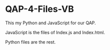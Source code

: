 # QAP-4-Files-VB

This my Python and JavaScript for our QAP.

JavaScript is the files of Index.js and Index.html.

Python files are the rest.
